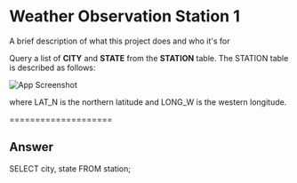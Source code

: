 
# Weather Observation Station 1

A brief description of what this project does and who it's for

Query a list of **CITY** and **STATE** from the **STATION** table.
The STATION table is described as follows:

![App Screenshot](https://s3.amazonaws.com/hr-challenge-images/9336/1449345840-5f0a551030-Station.jpg)

where LAT_N is the northern latitude and LONG_W is the western longitude.

====================
## Answer

SELECT city, state FROM station;




